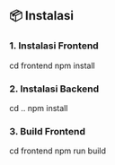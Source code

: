 ## 📦 Instalasi

### 1. Instalasi Frontend
cd frontend
npm install

### 2. Instalasi Backend
cd ..
npm install

### 3. Build Frontend
cd frontend
npm run build
